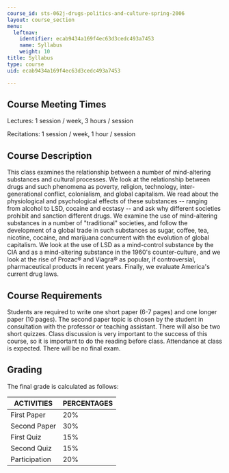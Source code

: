 ```yaml
---
course_id: sts-062j-drugs-politics-and-culture-spring-2006
layout: course_section
menu:
  leftnav:
    identifier: ecab9434a169f4ec63d3cedc493a7453
    name: Syllabus
    weight: 10
title: Syllabus
type: course
uid: ecab9434a169f4ec63d3cedc493a7453

---
```


Course Meeting Times
--------------------

Lectures: 1 session / week, 3 hours / session

Recitations: 1 session / week, 1 hour / session

Course Description
------------------

This class examines the relationship between a number of mind-altering substances and cultural processes. We look at the relationship between drugs and such phenomena as poverty, religion, technology, inter-generational conflict, colonialism, and global capitalism. We read about the physiological and psychological effects of these substances -- ranging from alcohol to LSD, cocaine and ecstasy -- and ask why different societies prohibit and sanction different drugs. We examine the use of mind-altering substances in a number of "traditional" societies, and follow the development of a global trade in such substances as sugar, coffee, tea, nicotine, cocaine, and marijuana concurrent with the evolution of global capitalism. We look at the use of LSD as a mind-control substance by the CIA and as a mind-altering substance in the 1960's counter-culture, and we look at the rise of Prozac® and Viagra® as popular, if controversial, pharmaceutical products in recent years. Finally, we evaluate America's current drug laws.

Course Requirements
-------------------

Students are required to write one short paper (6-7 pages) and one longer paper (10 pages). The second paper topic is chosen by the student in consultation with the professor or teaching assistant. There will also be two short quizzes. Class discussion is very important to the success of this course, so it is important to do the reading before class. Attendance at class is expected. There will be no final exam.

Grading
-------

The final grade is calculated as follows:

| ACTIVITIES | PERCENTAGES |
| --- | --- |
| First Paper | 20% |
| Second Paper | 30% |
| First Quiz | 15% |
| Second Quiz | 15% |
| Participation | 20%